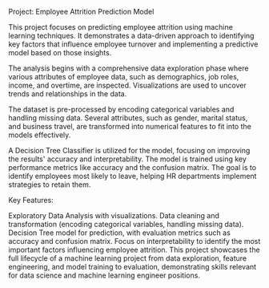 Project: Employee Attrition Prediction Model

This project focuses on predicting employee attrition using machine learning techniques. It demonstrates a data-driven approach to identifying key factors that influence employee turnover and implementing a predictive model based on those insights.

The analysis begins with a comprehensive data exploration phase where various attributes of employee data, such as demographics, job roles, income, and overtime, are inspected. Visualizations are used to uncover trends and relationships in the data.

The dataset is pre-processed by encoding categorical variables and handling missing data. Several attributes, such as gender, marital status, and business travel, are transformed into numerical features to fit into the models effectively.

A Decision Tree Classifier is utilized for the model, focusing on improving the results' accuracy and interpretability. The model is trained using key performance metrics like accuracy and the confusion matrix. The goal is to identify employees most likely to leave, helping HR departments implement strategies to retain them.

Key Features:

Exploratory Data Analysis with visualizations.
Data cleaning and transformation (encoding categorical variables, handling missing data).
Decision Tree model for prediction, with evaluation metrics such as accuracy and confusion matrix.
Focus on interpretability to identify the most important factors influencing employee attrition.
This project showcases the full lifecycle of a machine learning project from data exploration, feature engineering, and model training to evaluation, demonstrating skills relevant for data science and machine learning engineer positions.

